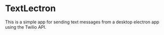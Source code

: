 # TextLectron

This is a simple app for sending text messages from a desktop electron app using the Twilio API.
